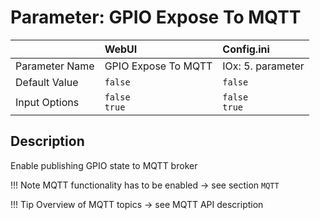 # Parameter: GPIO Expose To MQTT

|                   | WebUI               | Config.ini
|:---               |:---                 |:----
| Parameter Name    | GPIO Expose To MQTT | IOx: 5. parameter
| Default Value     | `false`             | `false`
| Input Options     | `false`<br>`true`   | `false`<br>`true` 



## Description

Enable publishing GPIO state to MQTT broker


!!! Note
    MQTT functionality has to be enabled -> see section `MQTT`


!!! Tip
    Overview of MQTT topics -> see MQTT API description